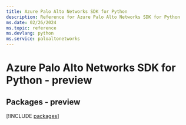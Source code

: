 ```yaml
---
title: Azure Palo Alto Networks SDK for Python
description: Reference for Azure Palo Alto Networks SDK for Python
ms.date: 02/26/2024
ms.topic: reference
ms.devlang: python
ms.service: paloaltonetworks
---
```

# Azure Palo Alto Networks SDK for Python - preview
## Packages - preview
[!INCLUDE [packages](palo-alto-networks-index.md)]